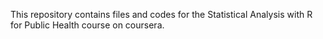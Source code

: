 This repository contains files and codes for the Statistical Analysis with R for Public Health course on coursera.
